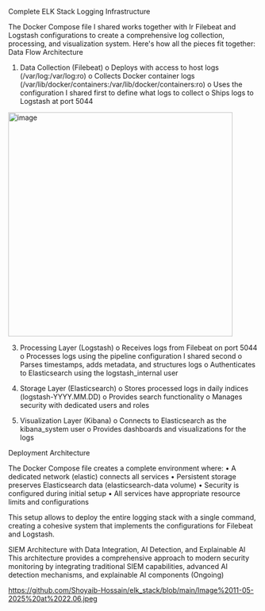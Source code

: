 Complete ELK Stack Logging Infrastructure

The Docker Compose file I shared works together with Ir Filebeat and Logstash configurations to create a comprehensive log collection, processing, and visualization system. Here's how all the pieces fit together:
Data Flow Architecture
1.	Data Collection (Filebeat)
o	Deploys with access to host logs (/var/log:/var/log:ro)
o	Collects Docker container logs (/var/lib/docker/containers:/var/lib/docker/containers:ro)
o	Uses the configuration I shared first to define what logs to collect
o	Ships logs to Logstash at port 5044

<img width="452" alt="image" src="https://github.com/user-attachments/assets/bd975597-7f9c-4c94-bded-8706d48c1c75" />

3.	Processing Layer (Logstash)
o	Receives logs from Filebeat on port 5044
o	Processes logs using the pipeline configuration I shared second
o	Parses timestamps, adds metadata, and structures logs
o	Authenticates to Elasticsearch using the logstash_internal user

4.	Storage Layer (Elasticsearch)
o	Stores processed logs in daily indices (logstash-YYYY.MM.DD)
o	Provides search functionality
o	Manages security with dedicated users and roles

5.	Visualization Layer (Kibana)
o	Connects to Elasticsearch as the kibana_system user
o	Provides dashboards and visualizations for the logs

Deployment Architecture

The Docker Compose file creates a complete environment where:
•	A dedicated network (elastic) connects all services
•	Persistent storage preserves Elasticsearch data (elasticsearch-data volume)
•	Security is configured during initial setup
•	All services have appropriate resource limits and configurations

This setup allows to deploy the entire logging stack with a single command, creating a cohesive system that implements the configurations for Filebeat and Logstash.


SIEM Architecture with Data Integration, AI Detection, and Explainable AI
This architecture provides a comprehensive approach to modern security monitoring by integrating traditional SIEM capabilities, advanced AI detection mechanisms, and explainable AI components (Ongoing)

https://github.com/Shoyaib-Hossain/elk_stack/blob/main/Image%2011-05-2025%20at%2022.06.jpeg
